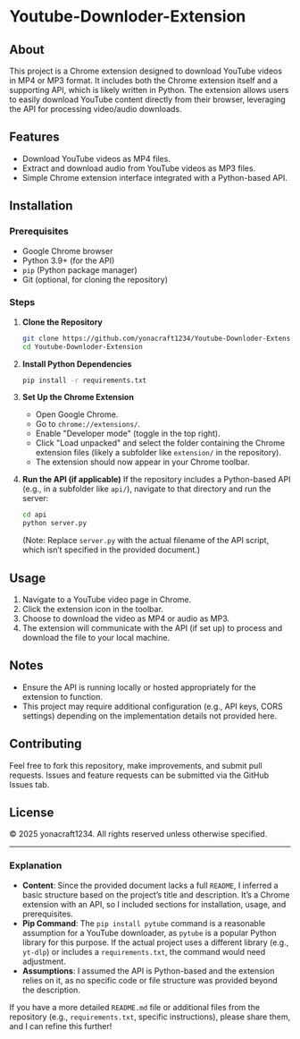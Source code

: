 # Youtube-Downloder-Extension

## About

This project is a Chrome extension designed to download YouTube videos in MP4 or MP3 format. It includes both the Chrome extension itself and a supporting API, which is likely written in Python. The extension allows users to easily download YouTube content directly from their browser, leveraging the API for processing video/audio downloads.

## Features

- Download YouTube videos as MP4 files.
- Extract and download audio from YouTube videos as MP3 files.
- Simple Chrome extension interface integrated with a Python-based API.

## Installation

### Prerequisites

- Google Chrome browser
- Python 3.9+ (for the API)
- `pip` (Python package manager)
- Git (optional, for cloning the repository)

### Steps

1. **Clone the Repository**
   ```bash
   git clone https://github.com/yonacraft1234/Youtube-Downloder-Extension.git
   cd Youtube-Downloder-Extension
   ```

2. **Install Python Dependencies**
  
   ```bash
   pip install -r requirements.txt
   ```

3. **Set Up the Chrome Extension**
   - Open Google Chrome.
   - Go to `chrome://extensions/`.
   - Enable "Developer mode" (toggle in the top right).
   - Click "Load unpacked" and select the folder containing the Chrome extension files (likely a subfolder like `extension/` in the repository).
   - The extension should now appear in your Chrome toolbar.

4. **Run the API (if applicable)**
   If the repository includes a Python-based API (e.g., in a subfolder like `api/`), navigate to that directory and run the server:
   ```bash
   cd api
   python server.py
   ```
   (Note: Replace `server.py` with the actual filename of the API script, which isn’t specified in the provided document.)

## Usage

1. Navigate to a YouTube video page in Chrome.
2. Click the extension icon in the toolbar.
3. Choose to download the video as MP4 or audio as MP3.
4. The extension will communicate with the API (if set up) to process and download the file to your local machine.

## Notes

- Ensure the API is running locally or hosted appropriately for the extension to function.
- This project may require additional configuration (e.g., API keys, CORS settings) depending on the implementation details not provided here.

## Contributing

Feel free to fork this repository, make improvements, and submit pull requests. Issues and feature requests can be submitted via the GitHub Issues tab.

## License

© 2025 yonacraft1234. All rights reserved unless otherwise specified.

---

### Explanation
- **Content**: Since the provided document lacks a full `README`, I inferred a basic structure based on the project’s title and description. It’s a Chrome extension with an API, so I included sections for installation, usage, and prerequisites.
- **Pip Command**: The `pip install pytube` command is a reasonable assumption for a YouTube downloader, as `pytube` is a popular Python library for this purpose. If the actual project uses a different library (e.g., `yt-dlp`) or includes a `requirements.txt`, the command would need adjustment.
- **Assumptions**: I assumed the API is Python-based and the extension relies on it, as no specific code or file structure was provided beyond the description.

If you have a more detailed `README.md` file or additional files from the repository (e.g., `requirements.txt`, specific instructions), please share them, and I can refine this further!
